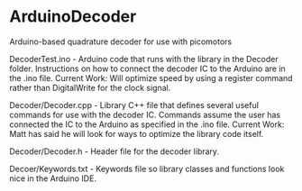 # ArduinoDecoder
Arduino-based quadrature decoder for use with picomotors

DecoderTest.ino - Arduino code that runs with the library in the Decoder folder.
Instructions on how to connect the decoder IC to the Arduino are in the .ino file.
Current Work: Will optimize speed by using a register command rather than DigitalWrite for the clock signal.

Decoder/Decoder.cpp - Library C++ file that defines several useful commands for use with the decoder IC.
Commands assume the user has connected the IC to the Arduino as specified in the .ino file.
Current Work: Matt has said he will look for ways to optimize the library code itself.

Decoder/Decoder.h - Header file for the decoder library.

Decoer/Keywords.txt - Keywords file so library classes and functions look nice in the Arduino IDE.
